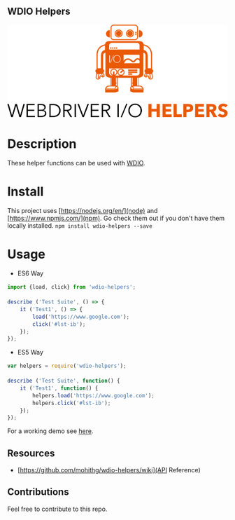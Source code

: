 ## WDIO Helpers
<a href="http://www.mohithg.com/wdio-helpers/global.html">![alt wdio helpers](https://raw.githubusercontent.com/mohithg/mohithg.github.io/master/wdio-helpers/wdiohelpers.png)</a>

# Description
These helper functions can be used with [WDIO](http://webdriver.io/).

# Install
This project uses [https://nodejs.org/en/](node) and [https://www.npmjs.com/](npm). Go check them out if you don't have them locally installed.
`npm install wdio-helpers --save`

# Usage
- ES6 Way
```javascript
import {load, click} from 'wdio-helpers';

describe ('Test Suite', () => {
	it ('Test1', () => {
		load('https://www.google.com');
		click('#lst-ib');
	});
});
```

- ES5 Way
```javascript
var helpers = require('wdio-helpers');

describe ('Test Suite', function() {
	it ('Test1', function() {
		helpers.load('https://www.google.com');
		helpers.click('#lst-ib');
	});
});
```

For a working demo see [here](https://github.com/mohithg/generic-automation).

## Resources
- [https://github.com/mohithg/wdio-helpers/wiki](API Reference)

## Contributions
Feel free to contribute to this repo.


